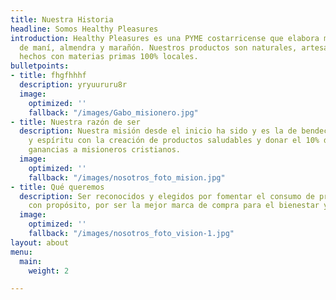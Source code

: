 ```yaml
---
title: Nuestra Historia
headline: Somos Healthy Pleasures
introduction: Healthy Pleasures es una PYME costarricense que elabora mantequillas
  de maní, almendra y marañón. Nuestros productos son naturales, artesanales y
  hechos con materias primas 100% locales.
bulletpoints:
- title: fhgfhhhf
  description: yryuururu8r
  image:
    optimized: ''
    fallback: "/images/Gabo_misionero.jpg"
- title: Nuestra razón de ser
  description: Nuestra misión desde el inicio ha sido y es la de bendecir tu cuerpo
    y espíritu con la creación de productos saludables y donar el 10% de nuestras
    ganancias a misioneros cristianos.
  image:
    optimized: ''
    fallback: "/images/nosotros_foto_mision.jpg"
- title: Qué queremos
  description: Ser reconocidos y elegidos por fomentar el consumo de productos alimenticios
    con propósito, por ser la mejor marca de compra para el bienestar y para ayudar.
  image:
    optimized: ''
    fallback: "/images/nosotros_foto_vision-1.jpg"
layout: about
menu:
  main:
    weight: 2

---
```


